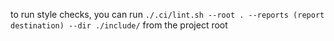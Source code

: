 to run style checks, you can run `./.ci/lint.sh --root . --reports (report destination) --dir ./include/` from the project root 
